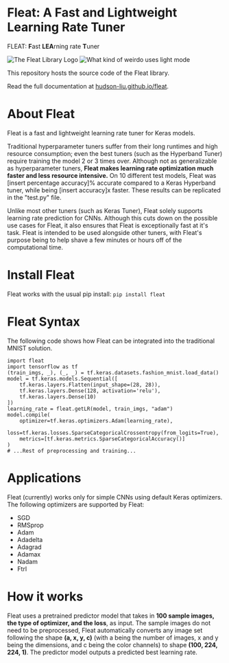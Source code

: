 # Fleat: A Fast and Lightweight Learning Rate Tuner
FLEAT: **F**ast **LEA**rning rate **T**uner

![The Fleat Library Logo](https://hudson-liu.github.io/fleat/build/html/_static/Fleat%20Logo%20White.png#gh-dark-mode-only)
![What kind of weirdo uses light mode](https://hudson-liu.github.io/fleat/build/html/_static/Fleat%20Logo.png#gh-light-mode-only)

This repository hosts the source code of the Fleat library.

Read the full documentation at [hudson-liu.github.io/fleat](https://hudson-liu.github.io/fleat/build/html/index.html).

# About Fleat
Fleat is a fast and lightweight learning rate tuner for Keras models.

Traditional hyperparameter tuners suffer from their long runtimes and high resource consumption; even the best tuners (such as the Hyperband Tuner) require training the model 2 or 3 times over. Although not as generalizable as hyperparameter tuners, **Fleat makes learning rate optimization much faster and less resource intensive.** On 10 different test models, Fleat was [insert percentage accuracy]% accurate compared to a Keras Hyperband tuner, while being [insert accuracy]x faster. These results can be replicated in the "test.py" file.

Unlike most other tuners (such as Keras Tuner), Fleat solely supports learning rate prediction for CNNs. Although this cuts down on the possible use cases for Fleat, it also ensures that Fleat is exceptionally fast at it's task. Fleat is intended to be used alongside other tuners, with Fleat's purpose being to help shave a few minutes or hours off of the computational time.

# Install Fleat
Fleat works with the usual pip install:
```pip install fleat```

# Fleat Syntax
The following code shows how Fleat can be integrated into the traditional MNIST solution.
```
import fleat
import tensorflow as tf
(train_imgs, _), (_, _) = tf.keras.datasets.fashion_mnist.load_data()
model = tf.keras.models.Sequential([
    tf.keras.layers.Flatten(input_shape=(28, 28)),
    tf.keras.layers.Dense(128, activation='relu'),
    tf.keras.layers.Dense(10)
])
learning_rate = fleat.getLR(model, train_imgs, "adam")
model.compile(
    optimizer=tf.keras.optimizers.Adam(learning_rate),
    loss=tf.keras.losses.SparseCategoricalCrossentropy(from_logits=True),
    metrics=[tf.keras.metrics.SparseCategoricalAccuracy()]
)
# ...Rest of preprocessing and training...
```

# Applications
Fleat (currently) works only for simple CNNs using default Keras optimizers. The following optimizers are supported by Fleat:
- SGD
- RMSprop
- Adam
- Adadelta
- Adagrad
- Adamax
- Nadam
- Ftrl

# How it works
Fleat uses a pretrained predictor model that takes in **100 sample images, the type of optimizer, and the loss**, as input. The sample images do not need to be preprocessed, Fleat automatically converts any image set following the shape **(a, x, y, c)** (with a being the number of images, x and y being the dimensions, and c being the color channels) to shape **(100, 224, 224, 1)**. The predictor model outputs a predicted best learning rate.
